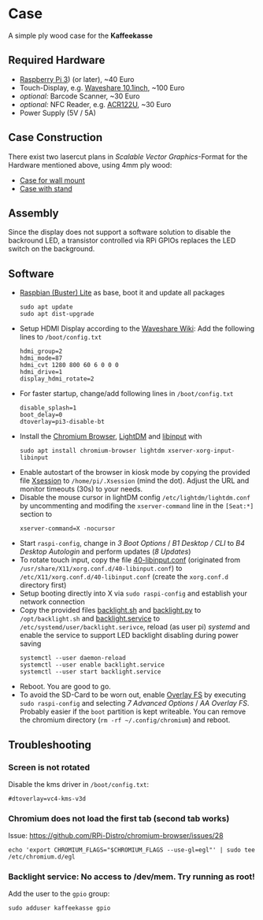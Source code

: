 # Case

A simple ply wood case for the **Kaffeekasse**

## Required Hardware

* [Raspberry Pi 3](https://www.raspberrypi.org/products/raspberry-pi-3-model-b-plus/)) (or later), ~40 Euro
* Touch-Display, e.g. [Waveshare 10.1inch](https://www.waveshare.com/10.1inch-HDMI-LCD-B-with-case.htm), ~100 Euro
* *optional:* Barcode Scanner, ~30 Euro
* *optional:* NFC Reader, e.g. [ACR122U](https://www.acs.com.hk/en/products/3/acr122u-usb-nfc-reader/), ~30 Euro
* Power Supply (5V / 5A)


## Case Construction

There exist two lasercut plans in *Scalable Vector Graphics*-Format for the Hardware mentioned above, using 4mm ply wood:

* [Case for wall mount](case-lastercut.svg)
* [Case with stand](case-lastercut.svg)


## Assembly

Since the display does not support a software solution to disable the backround LED, a transistor controlled via RPi GPIOs replaces the LED switch on the background.


## Software

* [Raspbian (Buster) Lite](https://www.raspberrypi.org/downloads/raspbian/) as base, boot it and update all packages
    ```
    sudo apt update
    sudo apt dist-upgrade
    ```
* Setup HDMI Display according to the [Waveshare Wiki](https://www.waveshare.com/wiki/10.1inch_HDMI_LCD_(B)_(with_case)): Add the following lines to `/boot/config.txt`
    ```
    hdmi_group=2
    hdmi_mode=87
    hdmi_cvt 1280 800 60 6 0 0 0
    hdmi_drive=1
    display_hdmi_rotate=2
    ```
* For faster startup, change/add following lines in `/boot/config.txt`
    ```
    disable_splash=1
    boot_delay=0
    dtoverlay=pi3-disable-bt
    ```
* Install the [Chromium Browser](https://www.chromium.org/), [LightDM](https://github.com/canonical/lightdm) and [libinput](https://www.freedesktop.org/wiki/Software/libinput/) with
    ```
    sudo apt install chromium-browser lightdm xserver-xorg-input-libinput
    ```
* Enable autostart of the browser in kiosk mode by copying the provided file [Xsession](Xsession) to `/home/pi/.Xsession` (mind the dot). Adjust the URL and monitor timeouts (30s) to your needs.
* Disable the mouse cursor in lightDM config `/etc/lightdm/lightdm.conf` by uncommenting and modifing the `xserver-command` line in the `[Seat:*]` section to
    ```
    xserver-command=X -nocursor
    ```
* Start `raspi-config`, change in *3 Boot Options* / *B1 Desktop / CLI* to *B4 Desktop Autologin* and perform updates (*8 Updates*)
* To rotate touch input, copy the file [40-libinput.conf](40-libinput.conf) (originated from `/usr/share/X11/xorg.conf.d/40-libinput.conf`) to `/etc/X11/xorg.conf.d/40-libinput.conf` (create the `xorg.conf.d` directory first)
* Setup booting directly into X via `sudo raspi-config` and establish your network connection
* Copy the provided files [backlight.sh](backlight.sh) and [backlight.py](backlight.py) to `/opt/backlight.sh` and [backlight.service](backlight.service) to `/etc/systemd/user/backlight.serivce`, reload (as user pi) *systemd* and enable the service to support LED backlight disabling during power saving
    ```
    systemctl --user daemon-reload
    systemctl --user enable backlight.service
    systemctl --user start backlight.service
    ```
* Reboot. You are good to go.
* To avoid the SD-Card to be worn out, enable [Overlay FS](https://en.wikipedia.org/wiki/OverlayFS) by executing `sudo raspi-config` and selecting *7 Advanced Options* / *AA Overlay FS*. Probably easier if the `boot` partition is kept writeable. You can remove the chromium directory (`rm -rf ~/.config/chromium`) and reboot.


## Troubleshooting

### Screen is not rotated

Disable the kms driver in `/boot/config.txt`:

```
#dtoverlay=vc4-kms-v3d
```


### Chromium does not load the first tab (second tab works)

Issue: https://github.com/RPi-Distro/chromium-browser/issues/28

```
echo 'export CHROMIUM_FLAGS="$CHROMIUM_FLAGS --use-gl=egl"' | sudo tee /etc/chromium.d/egl
```


### Backlight service: No access to /dev/mem. Try running as root!

Add the user to the `gpio` group:

```
sudo adduser kaffeekasse gpio
```

